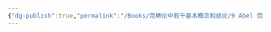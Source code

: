 ```yaml
---
{"dg-publish":true,"permalink":"/Books/范畴论中若干基本概念和结论/9 Abel 范畴/","dgPassFrontmatter":true,"created":"2024-07-06T09:51:12.920+08:00","updated":"2024-07-06T10:01:15.704+08:00"}
---
```

